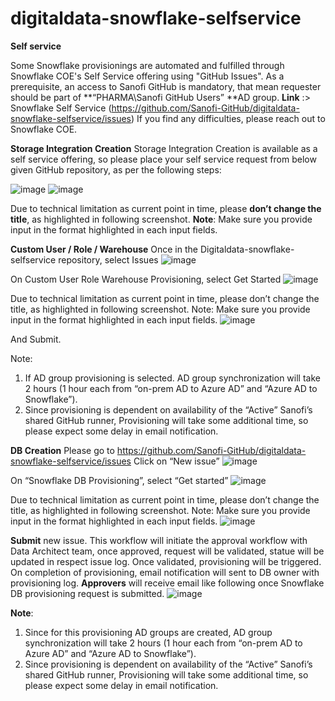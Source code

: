 # digitaldata-snowflake-selfservice

**Self service**

Some Snowflake provisionings are automated and fulfilled through Snowflake COE's Self Service offering using "GitHub Issues". 
As a prerequisite, an access to Sanofi GitHub is mandatory, that mean requester should be part of **“PHARMA\Sanofi GitHub Users” **AD group.
**Link** :> Snowflake Self Service (https://github.com/Sanofi-GitHub/digitaldata-snowflake-selfservice/issues)
If you find any difficulties, please reach out to Snowflake COE.

**Storage Integration Creation**
Storage Integration Creation is available as a self service offering, so please place your self service request from below given GitHub repository, as per the following steps: 

![image](https://github.com/Sanofi-GitHub/digitaldata-snowflake-selfservice/assets/86735953/1f1e790c-dc70-42f9-957f-8d6ce64329f1)
![image](https://github.com/Sanofi-GitHub/digitaldata-snowflake-selfservice/assets/86735953/3aeeda38-dafe-468e-9dec-b3a06c270be7)

 
Due to technical limitation as current point in time, please **don’t change the title**, as highlighted in following screenshot.
**Note**: Make sure you provide input in the format highlighted in each input fields.
 
**Custom User / Role / Warehouse**
Once in the Digitaldata-snowflake-selfservice repository, select Issues
![image](https://github.com/Sanofi-GitHub/digitaldata-snowflake-selfservice/assets/86735953/a6beb2b0-0656-4e70-8352-b5343b86f952)
 
On Custom User Role Warehouse Provisioning, select Get Started
![image](https://github.com/Sanofi-GitHub/digitaldata-snowflake-selfservice/assets/86735953/5c473a4e-ca33-44d4-9130-07241166b0db)
 
Due to technical limitation as current point in time, please don’t change the title, as highlighted in following screenshot.
Note: Make sure you provide input in the format highlighted in each input fields.
![image](https://github.com/Sanofi-GitHub/digitaldata-snowflake-selfservice/assets/86735953/d60aa7a5-f068-42d8-9b59-b9653ac85d04)
 
And Submit.

Note:
1.	If AD group provisioning is selected. AD group synchronization will take 2 hours (1 hour each from “on-prem AD to Azure AD” and “Azure AD to Snowflake”).
2.	Since provisioning is dependent on availability of the “Active” Sanofi’s shared GitHub runner, Provisioning will take some additional time, so please expect some delay in email notification.


**DB Creation**
Please go to https://github.com/Sanofi-GitHub/digitaldata-snowflake-selfservice/issues
Click on “New issue”
![image](https://github.com/Sanofi-GitHub/digitaldata-snowflake-selfservice/assets/86735953/2fe37516-3bc8-4c93-b273-e4a0fa22f82c)
 
On “Snowflake DB Provisioning”, select “Get started”
![image](https://github.com/Sanofi-GitHub/digitaldata-snowflake-selfservice/assets/86735953/1ca20a6f-fa80-426a-8e14-6d320448c04c)
 
Due to technical limitation as current point in time, please don’t change the title, as highlighted in following screenshot.
Note: Make sure you provide input in the format highlighted in each input fields.
![image](https://github.com/Sanofi-GitHub/digitaldata-snowflake-selfservice/assets/86735953/d65a4c22-2c0b-47c8-9594-484fc9eb9a12)
 
**Submit** new issue.
This workflow will initiate the approval workflow with Data Architect team, once approved, request will be validated, statue will be updated in respect issue log. Once validated, provisioning will be triggered. On completion of provisioning, email notification will sent to DB owner with provisioning log.
**Approvers** will receive email like following once Snowflake DB provisioning request is submitted.
![image](https://github.com/Sanofi-GitHub/digitaldata-snowflake-selfservice/assets/86735953/60a8990b-8168-413b-ac12-bbcf8e246359)
 
 
**Note**: 
1.	Since for this provisioning AD groups are created, AD group synchronization will take 2 hours (1 hour each from “on-prem AD to Azure AD” and “Azure AD to Snowflake”).
2.	Since provisioning is dependent on availability of the “Active” Sanofi’s shared GitHub runner, Provisioning will take some additional time, so please expect some delay in email notification.

